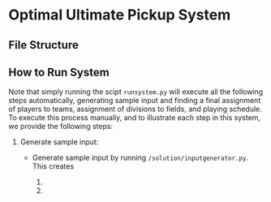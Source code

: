 # Optimal Ultimate Pickup System

## File Structure

## How to Run System
Note that simply running the scipt ```runsystem.py``` will execute all the following steps automatically,
generating sample input and finding a final assignment of players to teams, assignment of divisions to fields,
and playing schedule. To execute this process manually, and to illustrate each step in this system, we 
provide the following steps: 

1. Generate sample input: 
    * Generate sample input by running ``` /solution/inputgenerator.py ```. This creates
    
        1. 
        2. 
